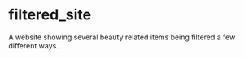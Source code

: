# filtered_site
A website showing several beauty related items being filtered a few different ways. 
